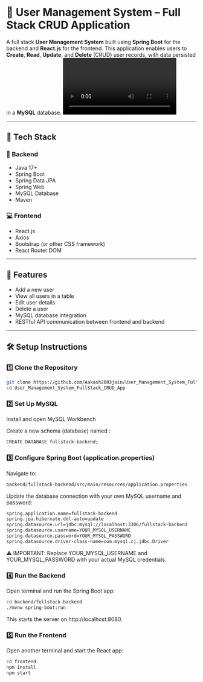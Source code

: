 # 👥 User Management System – Full Stack CRUD Application

A full stack **User Management System** built using **Spring Boot** for the backend and **React.js** for the frontend. This application enables users to **Create**, **Read**, **Update**, and **Delete** (CRUD) user records, with data persisted in a **MySQL** database.
![Demo](demo.mp4)

---

## 🚀 Tech Stack

### 🧠 Backend
- Java 17+
- Spring Boot
- Spring Data JPA
- Spring Web
- MySQL Database
- Maven

### 💻 Frontend
- React.js
- Axios
- Bootstrap (or other CSS framework)
- React Router DOM

---
## 🔧 Features

- Add a new user
- View all users in a table
- Edit user details
- Delete a user
- MySQL database integration
- RESTful API communication between frontend and backend

---

## 🛠️ Setup Instructions

### 1️⃣ Clone the Repository

```bash
git clone https://github.com/Aakash2003jain/User_Management_System_FullStack_CRUD_App.git
cd User_Management_System_FullStack_CRUD_App
```
### 2️⃣ Set Up MySQL
Install and open MySQL Workbench

Create a new schema (database) named :
```bash
CREATE DATABASE fullstack-backend;
```
### 3️⃣ Configure Spring Boot (application.properties)
Navigate to:
```bash
backend/fullstack-backend/src/main/resources/application.properties
```
Update the database connection with your own MySQL username and password:

```bash
spring.application.name=fullstack-backend
spring.jpa.hibernate.ddl-auto=update
spring.datasource.url=jdbc:mysql://localhost:3306/fullstack-backend
spring.datasource.username=YOUR_MYSQL_USERNAME
spring.datasource.password=YOUR_MYSQL_PASSWORD
spring.datasource.driver-class-name=com.mysql.cj.jdbc.Driver

```
⚠️ IMPORTANT: Replace YOUR_MYSQL_USERNAME and YOUR_MYSQL_PASSWORD with your actual MySQL credentials.

### 4️⃣ Run the Backend
Open terminal and run the Spring Boot app:
```bash
cd backend/fullstack-backend
./mvnw spring-boot:run
```
This starts the server on http://localhost:8080.



### 5️⃣ Run the Frontend
Open another terminal and start the React app:
```bash
cd frontend
npm install
npm start
```





